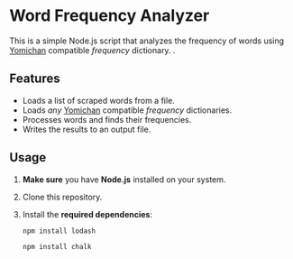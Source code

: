 # Word Frequency Analyzer

This is a simple Node.js script that analyzes the frequency of words using [Yomichan](https://chrome.google.com/webstore/detail/yomichan/ogmnaimimemjmbakcfefmnahgdfhfami) compatible *frequency* dictionary. .

## Features

- Loads a list of scraped words from a file.
- Loads _any_ [Yomichan](https://chrome.google.com/webstore/detail/yomichan/ogmnaimimemjmbakcfefmnahgdfhfami) compatible *frequency* dictionaries. 
- Processes words and finds their frequencies.
- Writes the results to an output file.

## Usage

1. **Make sure** you have **Node.js** installed on your system.

2. Clone this repository.

3. Install the **required dependencies**:

   ```bash
   npm install lodash
   ```
   
   ```bash
   npm install chalk
   ```
